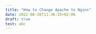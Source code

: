 ```yaml
---
title: "How to Change Apache to Nginx"
date: 2022-08-26T11:36:25+02:00
draft: true
test: abc
---
```

